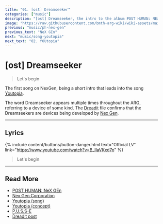 ```yaml
---
title: "01. [ost] Dreamseeker"
categories: ["music"]
description: "[ost] Dreamseeker, the intro to the album POST HUMAN: NEx Gen."
image: "https://raw.githubusercontent.com/bmth-arg-wiki/wiki-assets/main/music/ph2/album_cover_300.png"
previous: "music/ph-nex-gen"
previous_text: "NeX GEn"
next: "music/song-youtopia"
next_text: "02. YOUtopia"
---
```

# [ost] Dreamseeker

> Let's begin

The first song on NexGen, being a short intro that leads into the song 
[Youtopia](../lore/youtopia).

The word Dreamseeker appears multiple times throughout the ARG, referring 
to a device of some kind. The [Dreadit](../for-sof/dreadit) file confirms 
that the Dreamseekers are devices being developed by [Nex Gen](../lore/nex-gen-corporation).

***

## Lyrics

{% include content/buttons/button-danger.html text="Official LV" link="https://www.youtube.com/watch?v=B_IIaVKxd7o" %}

> Let's begin

***

## Read More

- [POST HUMAN: NeX GEn](ph-nex-gen)
- [Nex Gen Corporation](../lore/nex-gen-corporation)
- [Youtopia (song)](song-youtopia)
- [Youtopia (concept)](../lore/youtopia)
- [P.U.S.S-E](../lore/pusse)
- [Dreadit post](../for-sof/dreadit)
